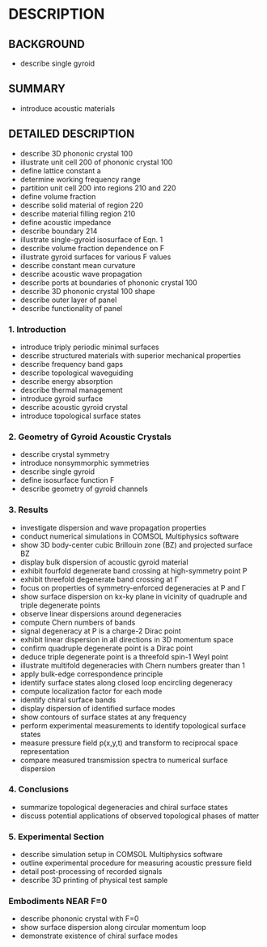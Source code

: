 # DESCRIPTION

## BACKGROUND

- describe single gyroid

## SUMMARY

- introduce acoustic materials

## DETAILED DESCRIPTION

- describe 3D phononic crystal 100
- illustrate unit cell 200 of phononic crystal 100
- define lattice constant a
- determine working frequency range
- partition unit cell 200 into regions 210 and 220
- define volume fraction
- describe solid material of region 220
- describe material filling region 210
- define acoustic impedance
- describe boundary 214
- illustrate single-gyroid isosurface of Eqn. 1
- describe volume fraction dependence on F
- illustrate gyroid surfaces for various F values
- describe constant mean curvature
- describe acoustic wave propagation
- describe ports at boundaries of phononic crystal 100
- describe 3D phononic crystal 100 shape
- describe outer layer of panel
- describe functionality of panel

### 1. Introduction

- introduce triply periodic minimal surfaces
- describe structured materials with superior mechanical properties
- describe frequency band gaps
- describe topological waveguiding
- describe energy absorption
- describe thermal management
- introduce gyroid surface
- describe acoustic gyroid crystal
- introduce topological surface states

### 2. Geometry of Gyroid Acoustic Crystals

- describe crystal symmetry
- introduce nonsymmorphic symmetries
- describe single gyroid
- define isosurface function F
- describe geometry of gyroid channels

### 3. Results

- investigate dispersion and wave propagation properties
- conduct numerical simulations in COMSOL Multiphysics software
- show 3D body-center cubic Brillouin zone (BZ) and projected surface BZ
- display bulk dispersion of acoustic gyroid material
- exhibit fourfold degenerate band crossing at high-symmetry point P
- exhibit threefold degenerate band crossing at Γ
- focus on properties of symmetry-enforced degeneracies at P and Γ
- show surface dispersion on kx-ky plane in vicinity of quadruple and triple degenerate points
- observe linear dispersions around degeneracies
- compute Chern numbers of bands
- signal degeneracy at P is a charge-2 Dirac point
- exhibit linear dispersion in all directions in 3D momentum space
- confirm quadruple degenerate point is a Dirac point
- deduce triple degenerate point is a threefold spin-1 Weyl point
- illustrate multifold degeneracies with Chern numbers greater than 1
- apply bulk-edge correspondence principle
- identify surface states along closed loop encircling degeneracy
- compute localization factor for each mode
- identify chiral surface bands
- display dispersion of identified surface modes
- show contours of surface states at any frequency
- perform experimental measurements to identify topological surface states
- measure pressure field p(x,y,t) and transform to reciprocal space representation
- compare measured transmission spectra to numerical surface dispersion

### 4. Conclusions

- summarize topological degeneracies and chiral surface states
- discuss potential applications of observed topological phases of matter

### 5. Experimental Section

- describe simulation setup in COMSOL Multiphysics software
- outline experimental procedure for measuring acoustic pressure field
- detail post-processing of recorded signals
- describe 3D printing of physical test sample

### Embodiments NEAR F=0

- describe phononic crystal with F=0
- show surface dispersion along circular momentum loop
- demonstrate existence of chiral surface modes

